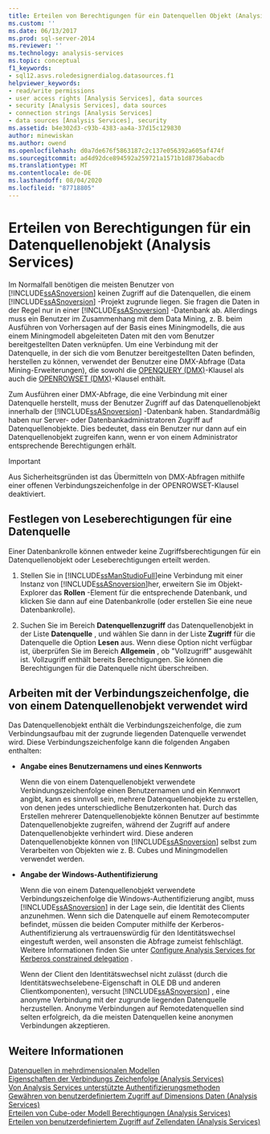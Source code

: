 ```yaml
---
title: Erteilen von Berechtigungen für ein Datenquellen Objekt (Analysis Services) | Microsoft-Dokumentation
ms.custom: ''
ms.date: 06/13/2017
ms.prod: sql-server-2014
ms.reviewer: ''
ms.technology: analysis-services
ms.topic: conceptual
f1_keywords:
- sql12.asvs.roledesignerdialog.datasources.f1
helpviewer_keywords:
- read/write permissions
- user access rights [Analysis Services], data sources
- security [Analysis Services], data sources
- connection strings [Analysis Services]
- data sources [Analysis Services], security
ms.assetid: b4e302d3-c93b-4383-aa4a-37d15c129830
author: minewiskan
ms.author: owend
ms.openlocfilehash: d0a7de676f5863187c2c137e056392a605af474f
ms.sourcegitcommit: ad4d92dce894592a259721a1571b1d8736abacdb
ms.translationtype: MT
ms.contentlocale: de-DE
ms.lasthandoff: 08/04/2020
ms.locfileid: "87718805"
---
```

# <a name="grant-permissions-on-a-data-source-object-analysis-services"></a>Erteilen von Berechtigungen für ein Datenquellenobjekt (Analysis Services)
  Im Normalfall benötigen die meisten Benutzer von [!INCLUDE[ssASnoversion](../../includes/ssasnoversion-md.md)] keinen Zugriff auf die Datenquellen, die einem [!INCLUDE[ssASnoversion](../../includes/ssasnoversion-md.md)] -Projekt zugrunde liegen. Sie fragen die Daten in der Regel nur in einer [!INCLUDE[ssASnoversion](../../includes/ssasnoversion-md.md)] -Datenbank ab. Allerdings muss ein Benutzer im Zusammenhang mit dem Data Mining, z. B. beim Ausführen von Vorhersagen auf der Basis eines Miningmodells, die aus einem Miningmodell abgeleiteten Daten mit den vom Benutzer bereitgestellten Daten verknüpfen. Um eine Verbindung mit der Datenquelle, in der sich die vom Benutzer bereitgestellten Daten befinden, herstellen zu können, verwendet der Benutzer eine DMX-Abfrage (Data Mining-Erweiterungen), die sowohl die [OPENQUERY &#40;DMX&#41;](/sql/dmx/source-data-query-openquery)-Klausel als auch die [OPENROWSET &#40;DMX&#41;](/sql/dmx/source-data-query-openrowset)-Klausel enthält.  
  
 Zum Ausführen einer DMX-Abfrage, die eine Verbindung mit einer Datenquelle herstellt, muss der Benutzer Zugriff auf das Datenquellenobjekt innerhalb der [!INCLUDE[ssASnoversion](../../includes/ssasnoversion-md.md)] -Datenbank haben. Standardmäßig haben nur Server- oder Datenbankadministratoren Zugriff auf Datenquellenobjekte. Dies bedeutet, dass ein Benutzer nur dann auf ein Datenquellenobjekt zugreifen kann, wenn er von einem Administrator entsprechende Berechtigungen erhält.  
  
> [!IMPORTANT]  
>  Aus Sicherheitsgründen ist das Übermitteln von DMX-Abfragen mithilfe einer offenen Verbindungszeichenfolge in der OPENROWSET-Klausel deaktiviert.  
  
## <a name="set-read-permissions-to-a-data-source"></a>Festlegen von Leseberechtigungen für eine Datenquelle  
 Einer Datenbankrolle können entweder keine Zugriffsberechtigungen für ein Datenquellenobjekt oder Leseberechtigungen erteilt werden.  
  
1.  Stellen Sie in [!INCLUDE[ssManStudioFull](../../includes/ssmanstudiofull-md.md)]eine Verbindung mit einer Instanz von [!INCLUDE[ssASnoversion](../../includes/ssasnoversion-md.md)]her, erweitern Sie im Objekt-Explorer das **Rollen** -Element für die entsprechende Datenbank, und klicken Sie dann auf eine Datenbankrolle (oder erstellen Sie eine neue Datenbankrolle).  
  
2.  Suchen Sie im Bereich **Datenquellenzugriff** das Datenquellenobjekt in der Liste **Datenquelle** , und wählen Sie dann in der Liste **Zugriff** für die Datenquelle die Option **Lesen** aus. Wenn diese Option nicht verfügbar ist, überprüfen Sie im Bereich **Allgemein** , ob "Vollzugriff" ausgewählt ist. Vollzugriff enthält bereits Berechtigungen. Sie können die Berechtigungen für die Datenquelle nicht überschreiben.  
  
## <a name="working-with-the-connection-string-used-by-a-data-source-object"></a>Arbeiten mit der Verbindungszeichenfolge, die von einem Datenquellenobjekt verwendet wird  
 Das Datenquellenobjekt enthält die Verbindungszeichenfolge, die zum Verbindungsaufbau mit der zugrunde liegenden Datenquelle verwendet wird. Diese Verbindungszeichenfolge kann die folgenden Angaben enthalten:  
  
-   **Angabe eines Benutzernamens und eines Kennworts**  
  
     Wenn die von einem Datenquellenobjekt verwendete Verbindungszeichenfolge einen Benutzernamen und ein Kennwort angibt, kann es sinnvoll sein, mehrere Datenquellenobjekte zu erstellen, von denen jedes unterschiedliche Benutzerkonten hat. Durch das Erstellen mehrerer Datenquellenobjekte können Benutzer auf bestimmte Datenquellenobjekte zugreifen, während der Zugriff auf andere Datenquellenobjekte verhindert wird. Diese anderen Datenquellenobjekte können von [!INCLUDE[ssASnoversion](../../includes/ssasnoversion-md.md)] selbst zum Verarbeiten von Objekten wie z. B. Cubes und Miningmodellen verwendet werden.  
  
-   **Angabe der Windows-Authentifizierung**  
  
     Wenn die von einem Datenquellenobjekt verwendete Verbindungszeichenfolge die Windows-Authentifizierung angibt, muss [!INCLUDE[ssASnoversion](../../includes/ssasnoversion-md.md)] in der Lage sein, die Identität des Clients anzunehmen. Wenn sich die Datenquelle auf einem Remotecomputer befindet, müssen die beiden Computer mithilfe der Kerberos-Authentifizierung als vertrauenswürdig für den Identitätswechsel eingestuft werden, weil ansonsten die Abfrage zumeist fehlschlägt. Weitere Informationen finden Sie unter [Configure Analysis Services for Kerberos constrained delegation](../instances/configure-analysis-services-for-kerberos-constrained-delegation.md) .  
  
     Wenn der Client den Identitätswechsel nicht zulässt (durch die Identitätswechselebene-Eigenschaft in OLE DB und anderen Clientkomponenten), versucht [!INCLUDE[ssASnoversion](../../includes/ssasnoversion-md.md)] , eine anonyme Verbindung mit der zugrunde liegenden Datenquelle herzustellen. Anonyme Verbindungen auf Remotedatenquellen sind selten erfolgreich, da die meisten Datenquellen keine anonymen Verbindungen akzeptieren.  
  
## <a name="see-also"></a>Weitere Informationen  
 [Datenquellen in mehrdimensionalen Modellen](data-sources-in-multidimensional-models.md)   
 [Eigenschaften der Verbindungs Zeichenfolge &#40;Analysis Services&#41;](../instances/connection-string-properties-analysis-services.md)   
 [Von Analysis Services unterstützte Authentifizierungsmethoden](../instances/authentication-methodologies-supported-by-analysis-services.md)   
 [Gewähren von benutzerdefiniertem Zugriff auf Dimensions Daten &#40;Analysis Services&#41;](grant-custom-access-to-dimension-data-analysis-services.md)   
 [Erteilen von Cube-oder Modell Berechtigungen &#40;Analysis Services&#41;](grant-cube-or-model-permissions-analysis-services.md)   
 [Erteilen von benutzerdefiniertem Zugriff auf Zellendaten &#40;Analysis Services&#41;](grant-custom-access-to-cell-data-analysis-services.md)  
  
  
